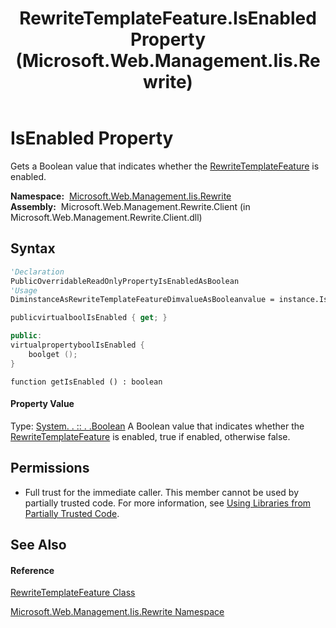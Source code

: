 ﻿---
title: RewriteTemplateFeature.IsEnabled Property  (Microsoft.Web.Management.Iis.Rewrite)
TOCTitle: IsEnabled Property
ms:assetid: P:Microsoft.Web.Management.Iis.Rewrite.RewriteTemplateFeature.IsEnabled
ms:mtpsurl: https://msdn.microsoft.com/en-us/library/microsoft.web.management.iis.rewrite.rewritetemplatefeature.isenabled(v=VS.90)
ms:contentKeyID: 22049455
ms.date: 05/02/2012
mtps_version: v=VS.90
f1_keywords:
- Microsoft.Web.Management.Iis.Rewrite.RewriteTemplateFeature.IsEnabled
- Microsoft.Web.Management.Iis.Rewrite.RewriteTemplateFeature.get_IsEnabled
dev_langs:
- CSharp
- JScript
- VB
- c++
api_location:
- Microsoft.Web.Management.Rewrite.Client.dll
api_name:
- Microsoft.Web.Management.Iis.Rewrite.RewriteTemplateFeature.get_IsEnabled
- Microsoft.Web.Management.Iis.Rewrite.RewriteTemplateFeature.IsEnabled
api_type:
- Managed
topic_type:
- apiref
- kbSyntax
product_family_name: VS
ROBOTS: INDEX,FOLLOW
---

# IsEnabled Property

Gets a Boolean value that indicates whether the [RewriteTemplateFeature](rewritetemplatefeature-class-microsoft-web-management-iis-rewrite.md) is enabled.

**Namespace:**  [Microsoft.Web.Management.Iis.Rewrite](microsoft-web-management-iis-rewrite-namespace.md)  
**Assembly:**  Microsoft.Web.Management.Rewrite.Client (in Microsoft.Web.Management.Rewrite.Client.dll)

## Syntax

``` vb
'Declaration
PublicOverridableReadOnlyPropertyIsEnabledAsBoolean
'Usage
DiminstanceAsRewriteTemplateFeatureDimvalueAsBooleanvalue = instance.IsEnabled
```

``` csharp
publicvirtualboolIsEnabled { get; }
```

``` c++
public:
virtualpropertyboolIsEnabled {
    boolget ();
}
```

``` jscript
function getIsEnabled () : boolean
```

#### Property Value

Type: [System. . :: . .Boolean](https://msdn.microsoft.com/en-us/library/a28wyd50\(v=vs.90\))  
A Boolean value that indicates whether the [RewriteTemplateFeature](rewritetemplatefeature-class-microsoft-web-management-iis-rewrite.md) is enabled, true if enabled, otherwise false.  

## Permissions

  - Full trust for the immediate caller. This member cannot be used by partially trusted code. For more information, see [Using Libraries from Partially Trusted Code](https://msdn.microsoft.com/en-us/library/8skskf63\(v=vs.90\)).

## See Also

#### Reference

[RewriteTemplateFeature Class](rewritetemplatefeature-class-microsoft-web-management-iis-rewrite.md)

[Microsoft.Web.Management.Iis.Rewrite Namespace](microsoft-web-management-iis-rewrite-namespace.md)

